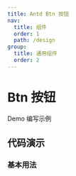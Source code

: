 ```yaml
---
title: Antd Btn 按钮
nav:
  title: 组件
  order: 1
  path: /design
group:
  title: 通用组件
  order: 2
---
```


# Btn 按钮

Demo 编写示例

## 代码演示

### 基本用法

<code src="./demo/basic.tsx"></code>
